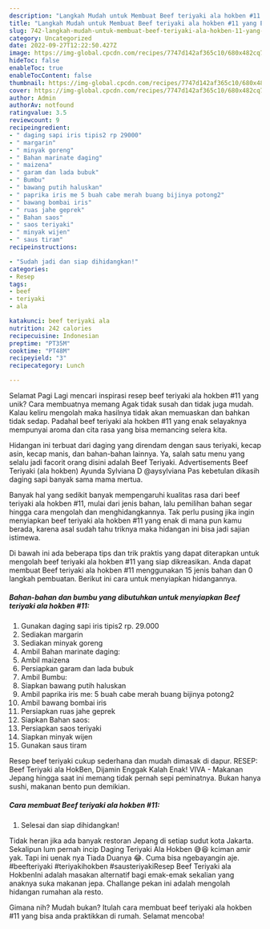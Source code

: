 ```yaml
---
description: "Langkah Mudah untuk Membuat Beef teriyaki ala hokben #11 yang Enak"
title: "Langkah Mudah untuk Membuat Beef teriyaki ala hokben #11 yang Enak"
slug: 742-langkah-mudah-untuk-membuat-beef-teriyaki-ala-hokben-11-yang-enak
category: Uncategorized
date: 2022-09-27T12:22:50.427Z
image: https://img-global.cpcdn.com/recipes/7747d142af365c10/680x482cq70/beef-teriyaki-ala-hokben-11-foto-resep-utama.jpg
hideToc: false
enableToc: true
enableTocContent: false
thumbnail: https://img-global.cpcdn.com/recipes/7747d142af365c10/680x482cq70/beef-teriyaki-ala-hokben-11-foto-resep-utama.jpg
cover: https://img-global.cpcdn.com/recipes/7747d142af365c10/680x482cq70/beef-teriyaki-ala-hokben-11-foto-resep-utama.jpg
author: Admin
authorAv: notfound
ratingvalue: 3.5
reviewcount: 9
recipeingredient:
- " daging sapi iris tipis2 rp 29000"
- " margarin"
- " minyak goreng"
- " Bahan marinate daging"
- " maizena"
- " garam dan lada bubuk"
- " Bumbu"
- " bawang putih haluskan"
- " paprika iris me 5 buah cabe merah buang bijinya potong2"
- " bawang bombai iris"
- " ruas jahe geprek"
- " Bahan saos"
- " saos teriyaki"
- " minyak wijen"
- " saus tiram"
recipeinstructions:

- "Sudah jadi dan siap dihidangkan!"
categories:
- Resep
tags:
- beef
- teriyaki
- ala

katakunci: beef teriyaki ala 
nutrition: 242 calories
recipecuisine: Indonesian
preptime: "PT35M"
cooktime: "PT48M"
recipeyield: "3"
recipecategory: Lunch

---
```



Selamat Pagi Lagi mencari inspirasi resep beef teriyaki ala hokben #11 yang unik? Cara membuatnya memang Agak tidak susah dan tidak juga mudah. Kalau keliru mengolah maka hasilnya tidak akan memuaskan dan bahkan tidak sedap. Padahal beef teriyaki ala hokben #11 yang enak selayaknya mempunyai aroma dan cita rasa yang bisa memancing selera kita.


Hidangan ini terbuat dari daging yang direndam dengan saus teriyaki, kecap asin, kecap manis, dan bahan-bahan lainnya. Ya, salah satu menu yang selalu jadi facorit orang disini adalah Beef Teriyaki. Advertisements Beef Teriyaki (ala hokben) Ayunda Sylviana D @aysylviana Pas kebetulan dikasih daging sapi banyak sama mama mertua.

Banyak hal yang sedikit banyak mempengaruhi kualitas rasa dari beef teriyaki ala hokben #11, mulai dari jenis bahan, lalu pemilihan bahan segar hingga cara mengolah dan menghidangkannya. Tak perlu pusing jika ingin menyiapkan beef teriyaki ala hokben #11 yang enak di mana pun kamu berada, karena asal sudah tahu triknya maka hidangan ini bisa jadi sajian istimewa.


Di bawah ini ada beberapa tips dan trik praktis yang dapat diterapkan untuk mengolah beef teriyaki ala hokben #11 yang siap dikreasikan. Anda dapat membuat Beef teriyaki ala hokben #11 menggunakan 15 jenis bahan dan 0 langkah pembuatan. Berikut ini cara untuk menyiapkan hidangannya.

<!--inarticleads1-->

##### Bahan-bahan dan bumbu yang dibutuhkan untuk menyiapkan Beef teriyaki ala hokben #11:

1. Gunakan  daging sapi iris tipis2 rp. 29.000
1. Sediakan  margarin
1. Sediakan  minyak goreng
1. Ambil  Bahan marinate daging:
1. Ambil  maizena
1. Persiapkan  garam dan lada bubuk
1. Ambil  Bumbu:
1. Siapkan  bawang putih haluskan
1. Ambil  paprika iris me: 5 buah cabe merah buang bijinya potong2
1. Ambil  bawang bombai iris
1. Persiapkan  ruas jahe geprek
1. Siapkan  Bahan saos:
1. Persiapkan  saos teriyaki
1. Siapkan  minyak wijen
1. Gunakan  saus tiram


Resep beef teriyaki cukup sederhana dan mudah dimasak di dapur. RESEP: Beef Teriyaki ala HokBen, Dijamin Enggak Kalah Enak! VIVA - Makanan Jepang hingga saat ini memang tidak pernah sepi peminatnya. Bukan hanya sushi, makanan bento pun demikian. 

<!--inarticleads2-->

##### Cara membuat Beef teriyaki ala hokben #11:


1. Selesai dan siap dihidangkan!

Tidak heran jika ada banyak restoran Jepang di setiap sudut kota Jakarta. Sekalipun lum pernah incip Daging Teriyaki Ala Hokben 😅😆 kciman amir yak. Tapi ini uenak nya Tiada Duanya 😂. Cuma bisa ngebayangin aje. #beefteriyaki #teriyakihokben #sausteriyakiResep Beef Teriyaki ala HokbenIni adalah masakan alternatif bagi emak-emak sekalian yang anaknya suka makanan jepa. Challange pekan ini adalah mengolah hidangan rumahan ala resto. 

Gimana nih? Mudah bukan? Itulah cara membuat beef teriyaki ala hokben #11 yang bisa anda praktikkan di rumah. Selamat mencoba!
